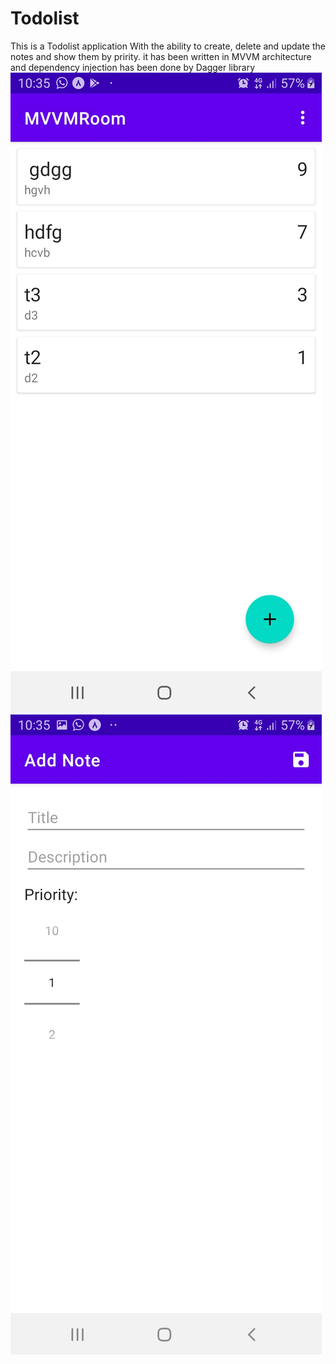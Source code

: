 # Todolist
This is a Todolist application With the ability to create, delete and update the notes and show them by pririty.
it has been written in MVVM architecture and dependency injection has been done by Dagger library
![Screenshot Dark](mainpage.jpg)  ![Screenshot Dark](editpage.jpg) 
